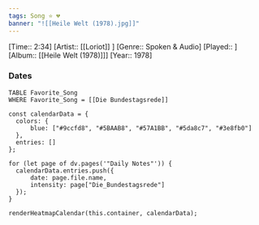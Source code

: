 ```yaml
---
tags: Song ⭐ 💔
banner: "![[Heile Welt (1978).jpg]]"
---
```

[Time:: 2:34]
[Artist:: [[Loriot]] ]
[Genre:: Spoken & Audio]
[Played:: ]
[Album:: [[Heile Welt (1978)]]]
[Year:: 1978]
### Dates
````dataview
TABLE Favorite_Song
WHERE Favorite_Song = [[Die Bundestagsrede]]
````
  ```dataviewjs
const calendarData = { 
	colors: { 
		blue: ["#9ccfd8", "#5BAAB8", "#57A1BB", "#5da8c7", "#3e8fb0"] 
	}, 
	entries: [] 
}; 

for (let page of dv.pages('"Daily Notes"')) { 
	calendarData.entries.push({ 
		date: page.file.name, 
		intensity: page["Die_Bundestagsrede"]
	}); 
} 

renderHeatmapCalendar(this.container, calendarData);
```
